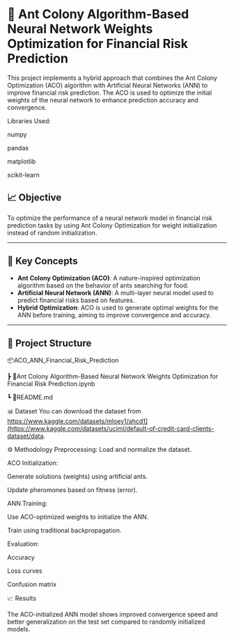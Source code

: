 # 🐜 Ant Colony Algorithm-Based Neural Network Weights Optimization for Financial Risk Prediction

This project implements a hybrid approach that combines the Ant Colony Optimization (ACO) algorithm with Artificial Neural Networks (ANN) to improve financial risk prediction. The ACO is used to optimize the initial weights of the neural network to enhance prediction accuracy and convergence.

Libraries Used:

numpy

pandas

matplotlib

scikit-learn

## 📈 Objective

To optimize the performance of a neural network model in financial risk prediction tasks by using Ant Colony Optimization for weight initialization instead of random initialization.

---

## 🧠 Key Concepts

- **Ant Colony Optimization (ACO)**: A nature-inspired optimization algorithm based on the behavior of ants searching for food.
- **Artificial Neural Network (ANN)**: A multi-layer neural model used to predict financial risks based on features.
- **Hybrid Optimization**: ACO is used to generate optimal weights for the ANN before training, aiming to improve convergence and accuracy.

---

## 📁 Project Structure

📦ACO_ANN_Financial_Risk_Prediction

┣ 📜Ant Colony Algorithm-Based Neural Network Weights Optimization for Financial Risk Prediction.ipynb

┗ 📜README.md



📊 Dataset
You can download the dataset from https://www.kaggle.com/datasets/mloey1/ahcd1](https://www.kaggle.com/datasets/uciml/default-of-credit-card-clients-dataset/data.



⚙️ Methodology
Preprocessing: Load and normalize the dataset.

ACO Initialization:

Generate solutions (weights) using artificial ants.

Update pheromones based on fitness (error).

ANN Training:

Use ACO-optimized weights to initialize the ANN.

Train using traditional backpropagation.

Evaluation:

Accuracy

Loss curves

Confusion matrix


📈 Results

The ACO-initialized ANN model shows improved convergence speed and better generalization on the test set compared to randomly initialized models.


